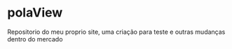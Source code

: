 # polaView
Repositorio do meu proprio site, uma criação para teste e outras mudanças dentro do mercado
